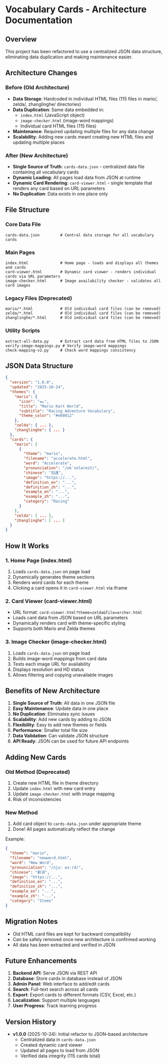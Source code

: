 # Vocabulary Cards - Architecture Documentation

## Overview

This project has been refactored to use a centralized JSON data structure, eliminating data duplication and making maintenance easier.

## Architecture Changes

### Before (Old Architecture)
- **Data Storage**: Hardcoded in individual HTML files (115 files in mario/, zelda/, zhanglinghe/ directories)
- **Data Duplication**: Same data embedded in:
  - `index.html` (JavaScript object)
  - `image-checker.html` (image-word mappings)
  - Individual card HTML files (115 files)
- **Maintenance**: Required updating multiple files for any data change
- **Scalability**: Adding new cards meant creating new HTML files and updating multiple places

### After (New Architecture)
- **Single Source of Truth**: `cards-data.json` - centralized data file containing all vocabulary cards
- **Dynamic Loading**: All pages load data from JSON at runtime
- **Dynamic Card Rendering**: `card-viewer.html` - single template that renders any card based on URL parameters
- **No Duplication**: Data exists in one place only

## File Structure

### Core Data File
```
cards-data.json         # Central data storage for all vocabulary cards
```

### Main Pages
```
index.html              # Home page - loads and displays all themes and cards
card-viewer.html        # Dynamic card viewer - renders individual cards via URL parameters
image-checker.html      # Image availability checker - validates all card images
```

### Legacy Files (Deprecated)
```
mario/*.html            # Old individual card files (can be removed)
zelda/*.html            # Old individual card files (can be removed)
zhanglinghe/*.html      # Old individual card files (can be removed)
```

### Utility Scripts
```
extract-all-data.py     # Extract card data from HTML files to JSON
verify-image-mappings.py # Verify image-word mappings
check-mapping-v2.py     # Check word mappings consistency
```

## JSON Data Structure

```json
{
  "version": "1.0.0",
  "updated": "2025-10-24",
  "themes": {
    "mario": {
      "icon": "🏎️",
      "title": "Mario Kart World",
      "subtitle": "Racing Adventure Vocabulary",
      "theme_color": "#e60012"
    },
    "zelda": { ... },
    "zhanglinghe": { ... }
  },
  "cards": {
    "mario": [
      {
        "theme": "mario",
        "filename": "accelerate.html",
        "word": "Accelerate",
        "pronunciation": "/əkˈseləreɪt/",
        "chinese": "加速",
        "image": "https://...",
        "definition_en": "...",
        "definition_zh": "...",
        "example_en": "...",
        "example_zh": "...",
        "category": "Racing"
      }
    ],
    "zelda": [ ... ],
    "zhanglinghe": [ ... ]
  }
}
```

## How It Works

### 1. Home Page (index.html)
1. Loads `cards-data.json` on page load
2. Dynamically generates theme sections
3. Renders word cards for each theme
4. Clicking a card opens it in `card-viewer.html` via iframe

### 2. Card Viewer (card-viewer.html)
- URL format: `card-viewer.html?theme=zelda&file=archer.html`
- Loads card data from JSON based on URL parameters
- Dynamically renders card with theme-specific styling
- Supports both Mario and Zelda themes

### 3. Image Checker (image-checker.html)
1. Loads `cards-data.json` on page load
2. Builds image-word mappings from card data
3. Tests each image URL for availability
4. Displays resolution and HD status
5. Allows filtering and copying unavailable images

## Benefits of New Architecture

1. **Single Source of Truth**: All data in one JSON file
2. **Easy Maintenance**: Update data in one place
3. **No Duplication**: Eliminates sync issues
4. **Scalability**: Add new cards by adding to JSON
5. **Flexibility**: Easy to add new themes or fields
6. **Performance**: Smaller total file size
7. **Data Validation**: Can validate JSON structure
8. **API Ready**: JSON can be used for future API endpoints

## Adding New Cards

### Old Method (Deprecated)
1. Create new HTML file in theme directory
2. Update `index.html` with new card entry
3. Update `image-checker.html` with image mapping
4. Risk of inconsistencies

### New Method
1. Add card object to `cards-data.json` under appropriate theme
2. Done! All pages automatically reflect the change

Example:
```json
{
  "theme": "mario",
  "filename": "newword.html",
  "word": "New Word",
  "pronunciation": "/njuː wɜːrd/",
  "chinese": "新词",
  "image": "https://...",
  "definition_en": "...",
  "definition_zh": "...",
  "example_en": "...",
  "example_zh": "...",
  "category": "Items"
}
```

## Migration Notes

- Old HTML card files are kept for backward compatibility
- Can be safely removed once new architecture is confirmed working
- All data has been extracted and verified in JSON

## Future Enhancements

1. **Backend API**: Serve JSON via REST API
2. **Database**: Store cards in database instead of JSON
3. **Admin Panel**: Web interface to add/edit cards
4. **Search**: Full-text search across all cards
5. **Export**: Export cards to different formats (CSV, Excel, etc.)
6. **Localization**: Support multiple languages
7. **User Progress**: Track learning progress

## Version History

- **v1.0.0** (2025-10-24): Initial refactor to JSON-based architecture
  - Centralized data in `cards-data.json`
  - Created dynamic card viewer
  - Updated all pages to load from JSON
  - Verified data integrity (115 cards total)
